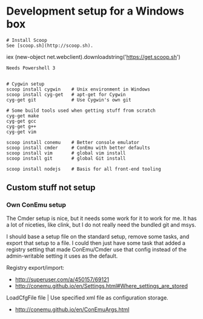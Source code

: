 # Development setup for a Windows box

```
# Install Scoop
See [scoop.sh](http://scoop.sh).

```
iex (new-object net.webclient).downloadstring('https://get.scoop.sh')
```
Needs Powershell 3


# Cygwin setup
scoop install cygwin    # Unix environment in Windows
scoop install cyg-get   # apt-get for Cygwin
cyg-get git             # Use Cygwin's own git

# Some build tools used when getting stuff from scratch
cyg-get make
cyg-get gcc
cyg-get g++
cyg-get vim

scoop install conemu    # Better console emulator
scoop install cmder     # ConEmu with better defaults
scoop install vim       # global vim install
scoop install git       # global Git install

scoop install nodejs    # Basis for all front-end tooling
```

## Custom stuff not setup

### Own ConEmu setup
The Cmder setup is nice, but it needs some work for it to work for me.
It has a lot of niceties, like clink, but I do not really need the
bundled git and msys.

I should base a setup file on the standard setup, remove some tasks,
and export that setup to  a file. I could then just have some task
that added a registry setting that made ConEmu/Cmder use that config
instead of the admin-writable setting it uses as the default.

Registry export/import: 
- http://superuser.com/a/450157/69121
- http://conemu.github.io/en/Settings.html#Where_settings_are_stored

LoadCfgFile file   | Use specified xml file as configuration storage.
- http://conemu.github.io/en/ConEmuArgs.html
